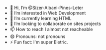 - 👋 Hi, I’m @Sizer-Albani-Pines-Leter
- 👀 I’m interested in Web Development
- 🌱 I’m currently learning HTML
- 💞️ I’m looking to collaborate on sites projects
- 📫 How to reach I almost not reacheable
- 😄 Pronouns: not pronouns
- ⚡ Fun fact: I'm super Eletric.

<!---
Sizer-Albani-Pines-Leter/Sizer-Albani-Pines-Leter is a ✨ special ✨ repository because its `README.md` (this file) appears on your GitHub profile.
You can click the Preview link to take a look at your changes.
--->

